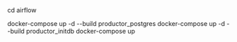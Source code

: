 cd airflow

docker-compose up -d --build productor_postgres
docker-compose up -d --build productor_initdb
docker-compose up 